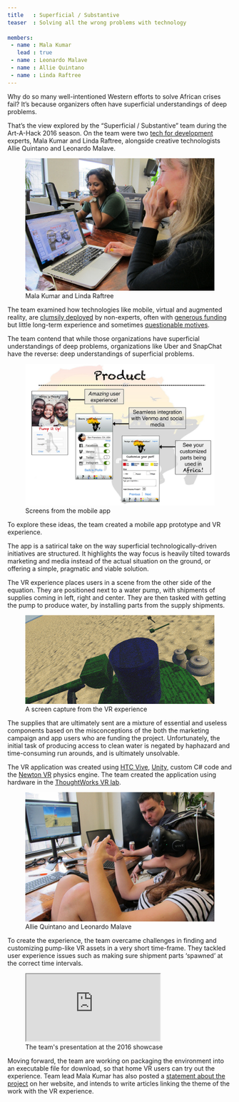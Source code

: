 ```yaml
---
title   : Superficial / Substantive
teaser  : Solving all the wrong problems with technology

members:
 - name : Mala Kumar
   lead : true
 - name : Leonardo Malave
 - name : Allie Quintano
 - name : Linda Raftree
---
```


Why do so many well-intentioned Western efforts to solve African crises fail? It’s because organizers often have superficial understandings of deep problems.

That’s the view explored by the “Superficial / Substantive” team during the Art-A-Hack 2016 season. On the team were two [tech for development](https://en.wikipedia.org/wiki/Information_and_communication_technologies_for_development) experts, Mala Kumar and Linda Raftree, alongside creative technologists Allie Quintano and Leonardo Malave.

<figure>
	<img src="/images/projects/2016/superficial-substantive/mala-linda.jpg" alt="Mala Kumar and Linda Raftree" />
	<figcaption>Mala Kumar and Linda Raftree</figcaption>
</figure>

The team examined how technologies like mobile, virtual and augmented reality, are [clumsily deployed](http://www.nytimes.com/2016/07/10/opinion/sunday/solving-all-the-wrong-problems.html?_r=0) by non-experts, often with [generous funding](http://www.nytimes.com/2013/08/11/magazine/a-save-the-world-field-trip-for-millionaire-tech-moguls.html) but little long-term experience and sometimes [questionable motives](http://www.adweek.com/agencyspy/apple-store-removes-grey-singapores-i-sea-app-before-it-wins-a-cannes-lions/111538).

The team contend that while those organizations have superficial understandings of deep problems, organizations like Uber and SnapChat have the reverse: deep understandings of superficial problems.

<figure>
	<img src="/images/projects/2016/superficial-substantive/pump-it-up.jpg" alt="Screens from the mobile app" />
	<figcaption>Screens from the mobile app</figcaption>
</figure>

To explore these ideas, the team created a mobile app prototype and VR experience.

The app is a satirical take on the way superficial technologically-driven initiatives are structured. It highlights the way focus is heavily tilted towards marketing and media instead of the actual situation on the ground, or offering a simple, pragmatic and viable solution.

The VR experience places users in a scene from the other side of the equation. They are positioned next to a water pump, with shipments of supplies coming in left, right and center. They are then tasked with getting the pump to produce water, by installing parts from the supply shipments.

<figure>
	<img src="/images/projects/2016/superficial-substantive/unity-application.gif" alt="A screen capture from the VR experience" />
	<figcaption>A screen capture from the VR experience</figcaption>
</figure>

The supplies that are ultimately sent are a mixture of essential and useless components based on the misconceptions of the both the marketing campaign and app users who are funding the project. Unfortunately, the initial task of producing access to clean water is negated by haphazard and time-consuming run arounds, and is ultimately unsolvable.

The VR application was created using [HTC Vive](http://www.vive.com/), [Unity](https://unity3d.com/), custom C# code and the [Newton VR](http://www.vrinflux.com/newton-vr-physics-based-interaction-on-the-vive/) physics engine. The team created the application using hardware in the [ThoughtWorks VR lab](https://thoughtworksarts.io/blog/inside-our-brand-new-hack-lab/).

<figure>
	<img src="/images/projects/2016/superficial-substantive/allie-leo.jpg" alt="Allie Quintano and Leonardo Malave" />
	<figcaption>Allie Quintano and Leonardo Malave</figcaption>
</figure>

To create the experience, the team overcame challenges in finding and customizing pump-like VR assets in a very short time-frame. They tackled user experience issues such as making sure shipment parts ‘spawned’ at the correct time intervals.

<figure class="video ratio-55 with-caption">
	<iframe src="https://www.youtube.com/embed/lwDXSci-5RI" allowfullscreen></iframe>
	<figcaption>The team's presentation at the 2016 showcase</figcaption>
</figure>

Moving forward, the team are working on packaging the environment into an executable file for download, so that home VR users can try out the experience. Team lead Mala Kumar has also posted a [statement about the project](http://malakumar.com/2016/07/12/art-a-hack-summer-2016/) on her website, and intends to write articles linking the theme of the work with the VR experience.
